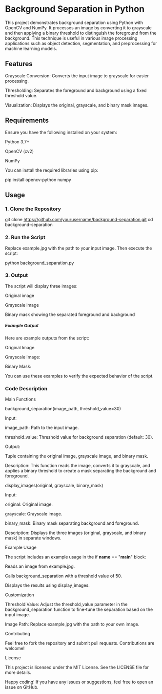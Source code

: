 # Background Separation in Python

This project demonstrates background separation using Python with OpenCV and NumPy. It processes an image by converting it to grayscale and then applying a binary threshold to distinguish the foreground from the background. This technique is useful in various image processing applications such as object detection, segmentation, and preprocessing for machine learning models.

## Features

Grayscale Conversion: Converts the input image to grayscale for easier processing.

Thresholding: Separates the foreground and background using a fixed threshold value.

Visualization: Displays the original, grayscale, and binary mask images.

## Requirements

Ensure you have the following installed on your system:

Python 3.7+

OpenCV (cv2)

NumPy

You can install the required libraries using pip:

pip install opencv-python numpy

## Usage

### 1. Clone the Repository

git clone https://github.com/yourusername/background-separation.git
cd background-separation

### 2. Run the Script

Replace example.jpg with the path to your input image. Then execute the script:

python background_separation.py

### 3. Output

The script will display three images:

Original image

Grayscale image

Binary mask showing the separated foreground and background

##### Example Output

Here are example outputs from the script:

Original Image:


Grayscale Image:


Binary Mask:


You can use these examples to verify the expected behavior of the script.

### Code Description

Main Functions

background_separation(image_path, threshold_value=30)

Input:

image_path: Path to the input image.

threshold_value: Threshold value for background separation (default: 30).

Output:

Tuple containing the original image, grayscale image, and binary mask.

Description:
This function reads the image, converts it to grayscale, and applies a binary threshold to create a mask separating the background and foreground.

display_images(original, grayscale, binary_mask)

Input:

original: Original image.

grayscale: Grayscale image.

binary_mask: Binary mask separating background and foreground.

Description:
Displays the three images (original, grayscale, and binary mask) in separate windows.

Example Usage

The script includes an example usage in the if __name__ == "__main__" block:

Reads an image from example.jpg.

Calls background_separation with a threshold value of 50.

Displays the results using display_images.

Customization

Threshold Value: Adjust the threshold_value parameter in the background_separation function to fine-tune the separation based on the input image.

Image Path: Replace example.jpg with the path to your own image.

Contributing

Feel free to fork the repository and submit pull requests. Contributions are welcome!

License

This project is licensed under the MIT License. See the LICENSE file for more details.

Happy coding! If you have any issues or suggestions, feel free to open an issue on GitHub.


